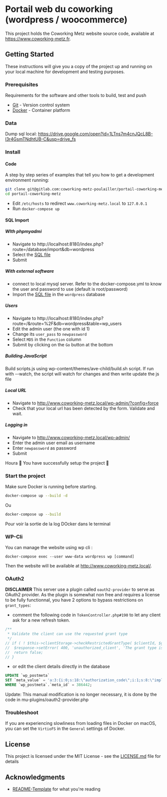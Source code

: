 # Portail web du coworking (wordpress / woocommerce)

This project holds the Coworking Metz website source code,
available at https://www.coworking-metz.fr.

## Getting Started

These instructions will give you a copy of the project up and running on
your local machine for development and testing purposes.

### Prerequisites

Requirements for the software and other tools to build, test and push

- [Git](https://git-scm.com/) - Version control system
- [Docker](https://www.docker.com/) - Container platform

### Data

Dump sql local: https://drive.google.com/open?id=1LTns7m4cnJQcL8B-l3r4GsmTNdhtUB-C&usp=drive_fs

### Install
#### Code
A step by step series of examples that tell you how to get a development environment running:
```bash
git clone git@gitlab.com:coworking-metz-poulailler/portail-coworking-metz.git
cd portail-coworking-metz
```

- Edit `/etc/hosts` to redirect `www.coworking-metz.local` to `127.0.0.1`
- Run `docker-compose up`

#### SQL Import
##### WIth phpmyadmi
- Navigate to http://localhost:8180/index.php?route=/database/import&db=wordpress
- Select the [SQL file](#data)
- Submit
##### With external software
- connect to local mysql server. Refer to the docker-compose.yml to know the user and password to use (default is root/password)
- Import the [SQL file](#data) in the `wordpress` database

##### Users
- Navigate to http://localhost:8180/index.php?route=/&route=%2F&db=wordpress&table=wp_users
- Edit the admin user (the one with id 1)
- Change its `user_pass` to `newpassword`
- Select `MD5` in the `Function` column
- Submit by clicking on the `Go` button at the bottom

##### Building JavaScript
Build scripts.js using wp-content/themes/ave-child/build.sh script. 
If run with --watch, the script will watch for changes and then write update the js file

##### Local URL
- Navigate to http://www.coworking-metz.local/wp-admin/?config=force
- Check that your local url has been detected by the form. Validate and wait.

##### Logging in
- Navigate to http://www.coworking-metz.local/wp-admin/
- Enter the admin user email as username
- Enter `newpassword` as password
- Submit

Houra 🎉 You have successfully setup the project 🙌

### Start the project

Make sure Docker is running before starting.

```bash
docker-compose up --build -d
```
Ou
```bash
docker-compose up --build
```
Pour voir la sortie de la log DOcker dans le terminal

### WP-Cli
You can manage the website using wp cli : 

```
docker-compose exec --user www-data wordpress wp [command]
```` 

Then the website will be available at http://www.coworking-metz.local/.

### OAuth2

**DISCLAIMER**
This server use a plugin called `oauth2-provider` to serve as OAuth2 provider.
As the plugin is somewhat non free and requires a license to be fully functionnal,
you have 2 options to bypass restrictions on `grant_types`:
- comment the following code in `TokenController.php#190` to let any client ask for a new refresh token.
```php
/**
 * Validate the client can use the requested grant type
 */
// if ( ! $this->clientStorage->checkRestrictedGrantType( $clientId, $grantTypeIdentifier ) ) {
// 	$response->setError( 400, 'unauthorized_client', 'The grant type is unauthorized for this client_id' );
// 	return false;
// }
```
- or edit the client details directly in the database
```sql
UPDATE `wp_postmeta`
SET `meta_value` = 'a:3:{i:0;s:18:\"authorization_code\";i:1;s:8:\"implicit\";i:2;s:13:\"refresh_token\";}'
WHERE `wp_postmeta`.`meta_id` = 386442;
```

Update: This manual modification is no longer necessary, it is done by the code in mu-plugins/oauth2-provider.php

### Troubleshoot

If you are experiencing slowliness from loading files in Docker on macOS, you can set the `VirtioFS`
in the `General` settings of Docker.

## License

This project is licensed under the MIT License - see the [LICENSE.md](LICENSE.md) file for details

## Acknowledgments

- [README-Template](https://github.com/PurpleBooth/a-good-readme-template) for what you're reading

